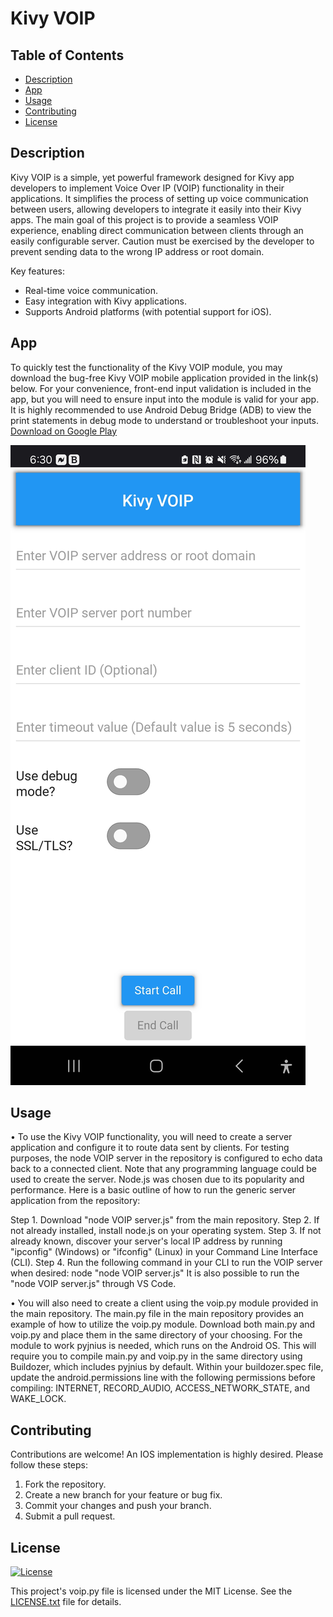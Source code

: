# Kivy VOIP

## Table of Contents

- [Description](#description)
- [App](#app)
- [Usage](#usage)
- [Contributing](#contributing)
- [License](#license)

## Description

Kivy VOIP is a simple, yet powerful framework designed for Kivy app developers to implement Voice Over IP (VOIP) functionality in their applications.
It simplifies the process of setting up voice communication between users, allowing developers to integrate it easily into their Kivy apps.
The main goal of this project is to provide a seamless VOIP experience, enabling direct communication between clients through an easily configurable server.
Caution must be exercised by the developer to prevent sending data to the wrong IP address or root domain.

Key features:
- Real-time voice communication.
- Easy integration with Kivy applications.
- Supports Android platforms (with potential support for iOS).

## App

To quickly test the functionality of the Kivy VOIP module, you may download the bug-free Kivy VOIP mobile application provided in the link(s) below.
For your convenience, front-end input validation is included in the app, but you will need to ensure input into the module is valid for your app.
It is highly recommended to use Android Debug Bridge (ADB) to view the print statements in debug mode to understand or troubleshoot your inputs.
[Download on Google Play](https://play.google.com/store/apps/details?id=app.cyberdefensesolutions.kivyvoip)

![Kivy VOIP Screenshot](App_Market_Screenshot.jpg)

## Usage

• To use the Kivy VOIP functionality, you will need to create a server application and configure it to route data sent by clients.
For testing purposes, the node VOIP server in the repository is configured to echo data back to a connected client.
Note that any programming language could be used to create the server. Node.js was chosen due to its popularity and performance.
Here is a basic outline of how to run the generic server application from the repository:

Step 1. Download "node VOIP server.js" from the main repository.
Step 2. If not already installed, install node.js on your operating system.
Step 3. If not already known, discover your server's local IP address by running "ipconfig" (Windows) or "ifconfig" (Linux) in your Command Line Interface (CLI).
Step 4. Run the following command in your CLI to run the VOIP server when desired: node "node VOIP server.js"
It is also possible to run the "node VOIP server.js" through VS Code.

• You will also need to create a client using the voip.py module provided in the main repository.
The main.py file in the main repository provides an example of how to utilize the voip.py module.
Download both main.py and voip.py and place them in the same directory of your choosing.
For the module to work pyjnius is needed, which runs on the Android OS. This will require you to compile main.py and voip.py in the same directory using Buildozer,
which includes pyjnius by default.
Within your buildozer.spec file, update the android.permissions line with the following permissions before compiling:
INTERNET, RECORD_AUDIO, ACCESS_NETWORK_STATE, and WAKE_LOCK.

## Contributing

Contributions are welcome! An IOS implementation is highly desired. Please follow these steps:
1. Fork the repository.
2. Create a new branch for your feature or bug fix.
3. Commit your changes and push your branch.
4. Submit a pull request.

## License

[![License](https://img.shields.io/badge/License-MIT-blue.svg)](LICENSE)

This project's voip.py file is licensed under the MIT License. See the [LICENSE.txt](LICENSE) file for details.